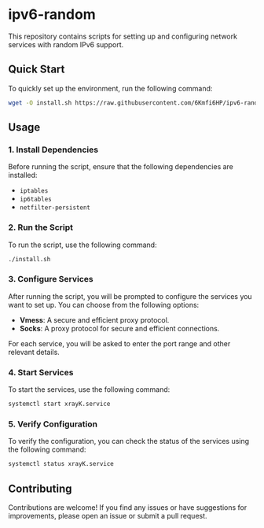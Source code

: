 # ipv6-random

This repository contains scripts for setting up and configuring network services with random IPv6 support.

## Quick Start

To quickly set up the environment, run the following command:

```bash
wget -O install.sh https://raw.githubusercontent.com/6Kmfi6HP/ipv6-random/main/install.sh && chmod +x install.sh && ./install.sh
```

## Usage

### 1. Install Dependencies

Before running the script, ensure that the following dependencies are installed:

- `iptables`
- `ip6tables`
- `netfilter-persistent`

### 2. Run the Script

To run the script, use the following command:

```bash
./install.sh
```

### 3. Configure Services

After running the script, you will be prompted to configure the services you want to set up. You can choose from the following options:

- **Vmess**: A secure and efficient proxy protocol.
- **Socks**: A proxy protocol for secure and efficient connections.

For each service, you will be asked to enter the port range and other relevant details.

### 4. Start Services

To start the services, use the following command:

```bash
systemctl start xrayK.service
```

### 5. Verify Configuration

To verify the configuration, you can check the status of the services using the following command:

```bash
systemctl status xrayK.service
```

## Contributing

Contributions are welcome! If you find any issues or have suggestions for improvements, please open an issue or submit a pull request.

